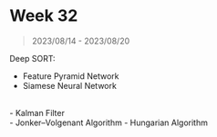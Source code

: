 # Week 32

> 2023/08/14 - 2023/08/20

Deep SORT:

- Feature Pyramid Network  
- Siamese Neural Network  
<br />
- Kalman Filter  
<br />
- Jonker–Volgenant Algorithm   
- Hungarian Algorithm  
